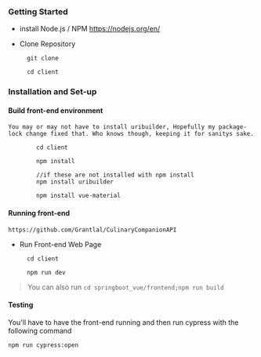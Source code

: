 ### Getting Started

-   install Node.js / NPM
    https://nodejs.org/en/

-   Clone Repository

          git clone

          cd client

### Installation and Set-up

####  Build front-end environment
    You may or may not have to install uribuilder, Hopefully my package-lock change fixed that. Who knows though, keeping it for sanitys sake.

            cd client

            npm install

            //if these are not installed with npm install
            npm install uribuilder

            npm install vue-material
#### Running front-end
```
https://github.com/Grantlal/CulinaryCompanionAPI
```

-   Run Front-end Web Page

          cd client

          npm run dev

> You can also run `cd springboot_vue/frontend;npm run build`
#### Testing
You'll have to have the front-end running and then run cypress with the following command
```
npm run cypress:open
```
